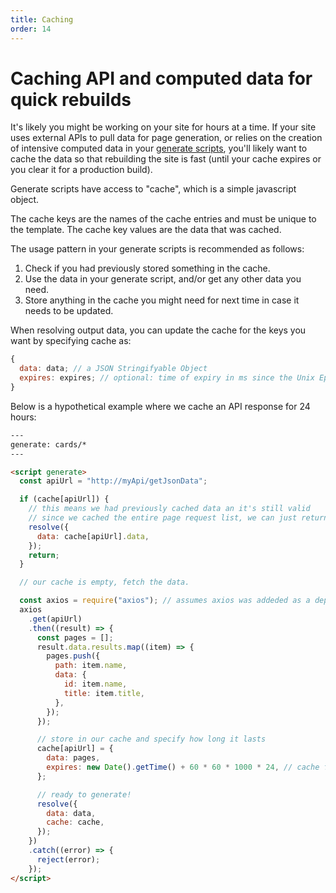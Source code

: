 ```yaml
---
title: Caching
order: 14
---
```


# Caching API and computed data for quick rebuilds

It's likely you might be working on your site for hours at a time. If your site uses external APIs to pull data for page generation, or relies on the creation of intensive computed data in your [generate scripts](/docs/templates/generateScript/), you'll likely want to cache the data so that rebuilding the site is fast (until your cache expires or you clear it for a production build).

Generate scripts have access to "cache", which is a simple javascript object.

The cache keys are the names of the cache entries and must be unique to the template.
The cache key values are the data that was cached.

The usage pattern in your generate scripts is recommended as follows:

1. Check if you had previously stored something in the cache.
2. Use the data in your generate script, and/or get any other data you need.
3. Store anything in the cache you might need for next time in case it needs to be updated.

When resolving output data, you can update the cache for the keys you want by specifying cache as:

```javascript
{
  data: data; // a JSON Stringifyable Object
  expires: expires; // optional: time of expiry in ms since the Unix Epoch.
}
```

Below is a hypothetical example where we cache an API response for 24 hours:

```html
---
generate: cards/*
---

<script generate>
  const apiUrl = "http://myApi/getJsonData";

  if (cache[apiUrl]) {
    // this means we had previously cached data an it's still valid
    // since we cached the entire page request list, we can just return it now
    resolve({
      data: cache[apiUrl].data,
    });
    return;
  }

  // our cache is empty, fetch the data.

  const axios = require("axios"); // assumes axios was addeded as a dependency in your project
  axios
    .get(apiUrl)
    .then((result) => {
      const pages = [];
      result.data.results.map((item) => {
        pages.push({
          path: item.name,
          data: {
            id: item.name,
            title: item.title,
          },
        });
      });

      // store in our cache and specify how long it lasts
      cache[apiUrl] = {
        data: pages,
        expires: new Date().getTime() + 60 * 60 * 1000 * 24, // cache for 24 hours from now
      };

      // ready to generate!
      resolve({
        data: data,
        cache: cache,
      });
    })
    .catch((error) => {
      reject(error);
    });
</script>
```

